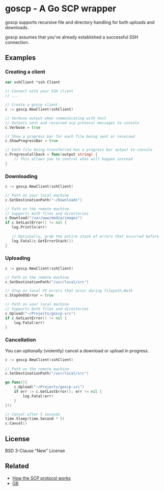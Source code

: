 # goscp - A Go SCP wrapper 

goscp supports recursive file and directory handling for both uploads and downloads.
 
goscp assumes that you've already established a successful SSH connection. 

## Examples

### Creating a client

```go
var sshClient *ssh.Client
    
// Connect with your SSH client
// ...

// Create a goscp client
c := goscp.NewClient(sshClient)

// Verbose output when communicating with host
// Outputs sent and received scp protocol messages to console
c.Verbose = true

// Show a progress bar for each file being sent or received
c.ShowProgressBar = true

// Each file being transferred has a progress bar output to console
c.ProgressCallback = func(output string) {
    // This allows you to control what will happen instead 
}

```

### Downloading
   
```go
c := goscp.NewClient(sshClient)

// Path on your local machine 
c.SetDestinationPath("~/Downloads")

// Path on the remote machine
// Supports both files and directories
c.Download("/var/www/media/images")
if c.GetLastError() != nil {
   log.Println(err)
   
   // Optionally, grab the entire stack of errors that occurred before failure
   log.Fatal(c.GetErrorStack())
}
```

### Uploading

```go
c := goscp.NewClient(sshClient)

// Path on the remote machine
c.SetDestinationPath("/usr/local/src")

// Stop on local FS errors that occur during filepath.Walk
c.StopOnOSError = true

// Path on your local machine
// Supports both files and directories
c.Upload("~/Projects/goscp-src")
if c.GetLastError() != nil {
    log.Fatal(err)
}
```

### Cancellation

You can optionally (violently) cancel a download or upload in progress.

```go
c := goscp.NewClient(sshClient)
   
// Path on the remote machine
c.SetDestinationPath("/usr/local/src")

go func(){
    c.Upload("~/Projects/goscp-src")
    if err := c.GetLastError(); err != nil {
        log.Fatal(err)
    }
}()

// Cancel after 5 seconds
time.Sleep(time.Second * 5)
c.Cancel()
```

## License
BSD 3-Clause "New" License

## Related

* [How the SCP protocol works][oracle-scp-how] 
* [GB][gb]

[gb]: http://getgb.io/
[oracle-scp-how]: https://blogs.oracle.com/janp/entry/how_the_scp_protocol_works
